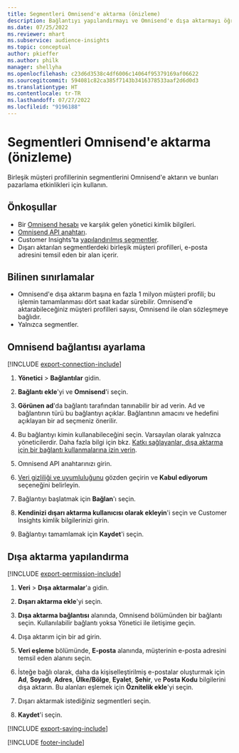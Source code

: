 ```yaml
---
title: Segmentleri Omnisend'e aktarma (önizleme)
description: Bağlantıyı yapılandırmayı ve Omnisend'e dışa aktarmayı öğrenin.
ms.date: 07/25/2022
ms.reviewer: mhart
ms.subservice: audience-insights
ms.topic: conceptual
author: pkieffer
ms.author: philk
manager: shellyha
ms.openlocfilehash: c23d6d3538c4df6006c14064f95379169af06622
ms.sourcegitcommit: 594081c82ca385f7143b3416378533aaf2d6d0d3
ms.translationtype: HT
ms.contentlocale: tr-TR
ms.lasthandoff: 07/27/2022
ms.locfileid: "9196188"
---
```

# <a name="export-segments-to-omnisend-preview"></a>Segmentleri Omnisend'e aktarma (önizleme)

Birleşik müşteri profillerinin segmentlerini Omnisend'e aktarın ve bunları pazarlama etkinlikleri için kullanın.

## <a name="prerequisites"></a>Önkoşullar

- Bir [Omnisend hesabı](https://www.omnisend.com/) ve karşılık gelen yönetici kimlik bilgileri.
- [Omnisend API anahtarı](https://support.omnisend.com/en/articles/1061890-generating-api-key).
- Customer Insights'ta [yapılandırılmış segmentler](segments.md).
- Dışarı aktarılan segmentlerdeki birleşik müşteri profilleri, e-posta adresini temsil eden bir alan içerir.

## <a name="known-limitations"></a>Bilinen sınırlamalar

- Omnisend'e dışa aktarım başına en fazla 1 milyon müşteri profili; bu işlemin tamamlanması dört saat kadar sürebilir. Omnisend'e aktarabileceğiniz müşteri profilleri sayısı, Omnisend ile olan sözleşmeye bağlıdır.
- Yalnızca segmentler.

## <a name="set-up-connection-to-omnisend"></a>Omnisend bağlantısı ayarlama

[!INCLUDE [export-connection-include](includes/export-connection-admn.md)]

1. **Yönetici** > **Bağlantılar** gidin.

1. **Bağlantı ekle**'yi ve **Omnisend**'i seçin.

1. **Görünen ad**'da bağlantı tarafından tanınabilir bir ad verin. Ad ve bağlantının türü bu bağlantıyı açıklar. Bağlantının amacını ve hedefini açıklayan bir ad seçmeniz önerilir.

1. Bu bağlantıyı kimin kullanabileceğini seçin. Varsayılan olarak yalnızca yöneticilerdir. Daha fazla bilgi için bkz. [Katkı sağlayanlar, dışa aktarma için bir bağlantı kullanmalarına izin verin](connections.md#allow-contributors-to-use-a-connection-for-exports).

1. Omnisend API anahtarınızı girin.

1. [Veri gizliliği ve uyumluluğunu](connections.md#data-privacy-and-compliance) gözden geçirin ve **Kabul ediyorum** seçeneğini belirleyin.

1. Bağlantıyı başlatmak için **Bağlan**'ı seçin.

1. **Kendinizi dışarı aktarma kullanıcısı olarak ekleyin**'i seçin ve Customer Insights kimlik bilgilerinizi girin.

1. Bağlantıyı tamamlamak için **Kaydet**'i seçin.

## <a name="configure-an-export"></a>Dışa aktarma yapılandırma

[!INCLUDE [export-permission-include](includes/export-permission.md)]

1. **Veri** > **Dışa aktarmalar**'a gidin.

1. **Dışarı aktarma ekle**'yi seçin.

1. **Dışa aktarma bağlantısı** alanında, Omnisend bölümünden bir bağlantı seçin. Kullanılabilir bağlantı yoksa Yönetici ile iletişime geçin.

1. Dışa aktarım için bir ad girin.

1. **Veri eşleme** bölümünde, **E-posta** alanında, müşterinin e-posta adresini temsil eden alanını seçin.

1. İsteğe bağlı olarak, daha da kişiselleştirilmiş e-postalar oluşturmak için **Ad**, **Soyadı**, **Adres**, **Ülke/Bölge**, **Eyalet**, **Şehir**, ve **Posta Kodu** bilgilerini dışa aktarın. Bu alanları eşlemek için **Öznitelik ekle**'yi seçin.

1. Dışarı aktarmak istediğiniz segmentleri seçin.

1. **Kaydet**'i seçin.

[!INCLUDE [export-saving-include](includes/export-saving.md)]

[!INCLUDE [footer-include](includes/footer-banner.md)]

